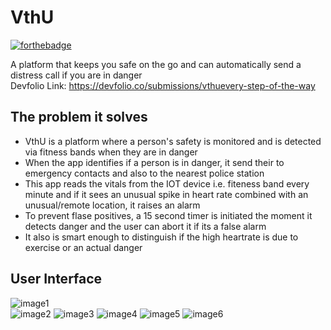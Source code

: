 # VthU
[![forthebadge](https://forthebadge.com/images/badges/built-for-android.svg)](https://forthebadge.com)

A platform that keeps you safe on the go and can automatically send a distress call if you are in danger<br>
Devfolio Link: https://devfolio.co/submissions/vthuevery-step-of-the-way

## The problem it solves
* VthU is a platform where a person's safety is monitored and is detected via fitness bands when they are in danger
* When the app identifies if a person is in danger, it send their to emergency contacts and also to the nearest police station
* This app reads the vitals from the IOT device i.e. fiteness band every minute and if it sees an unusual spike in heart rate combined with an unusual/remote location, it raises an alarm
* To prevent flase positives, a 15 second timer is initiated the moment it detects danger and the user can abort it if its a false alarm
* It also is smart enough to distinguish if the high heartrate is due to exercise or an actual danger

## User Interface
![image1](UI/splash_page.png)<br>
![image2](UI/profile.jpeg)
![image3](UI/map.jpeg)
![image4](UI/implicitSOS.jpeg)
![image5](UI/explicitSOS.jpeg)
![image6](UI/alertSMS.jpeg)

